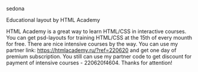 sedona

Educational layout by HTML Academy

HTML Academy is a great way to learn HTML/CSS in interactive courses. You can get psd-layouts for training HTML/CSS at the 15th of every mounth for free. There are nice intensive courses by the way. You can use my partner link: https://htmlacademy.ru/?ref=220620 and get one day of premium subscription. You still can use my partner code to get discount for payment of intensive courses - 220620f4604.
Thanks for attention!
